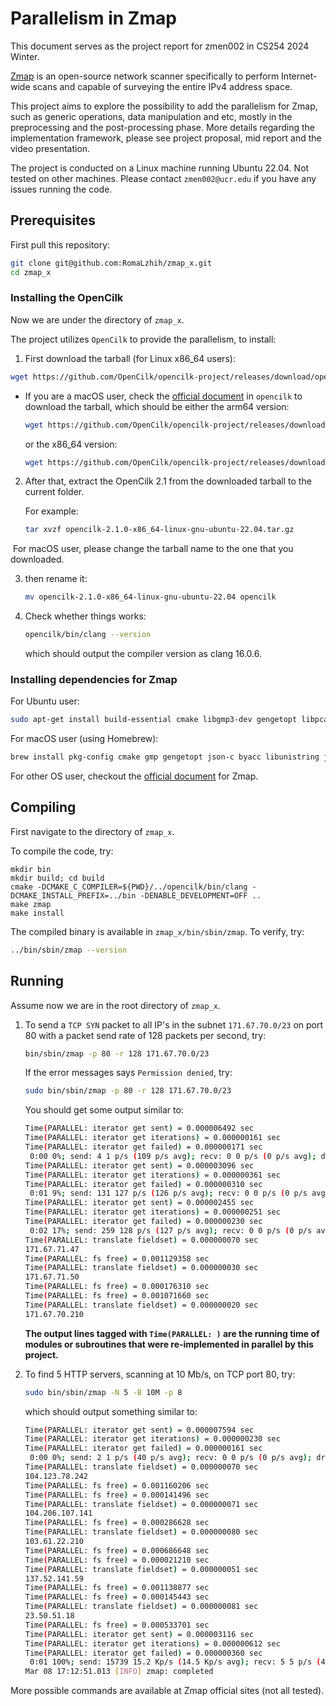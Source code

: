# Parallelism in Zmap

This document serves as the project report for zmen002 in CS254 2024 Winter.

[Zmap](https://github.com/zmap/zmap) is an open-source network scanner specifically to perform Internet-wide scans and capable of surveying the entire IPv4 address space. 

This project aims to explore the possibility to add the parallelism for Zmap, such as generic operations, data manipulation and etc, mostly in the preprocessing and the post-processing phase. More details regarding the implementation framework, please see project proposal, mid report and the video presentation. 

The project is conducted on a Linux machine running Ubuntu 22.04. Not tested on other machines. Please contact `zmen002@ucr.edu` if you have any issues running the code.

## Prerequisites

First pull this repository:

```bash
git clone git@github.com:RomaLzhih/zmap_x.git
cd zmap_x
```

### Installing the OpenCilk

Now we are under the directory of `zmap_x`.

The project utilizes `OpenCilk` to provide the parallelism, to install:

1. First download the tarball (for Linux x86_64 users):

```bash
wget https://github.com/OpenCilk/opencilk-project/releases/download/opencilk/v2.1/opencilk-2.1.0-x86_64-linux-gnu-ubuntu-22.04.tar.gz
```

- If you are a macOS user, check the [official document](https://www.opencilk.org/doc/users-guide/install/#download-1) in `opencilk` to download the tarball, which should be either the arm64 version:

  ```bash
  wget https://github.com/OpenCilk/opencilk-project/releases/download/opencilk/v2.1/opencilk-2.1.0-arm64-apple-darwin21.6.0.tar.gz
  ```

  or the x86_64 version:

  ```bash
  wget https://github.com/OpenCilk/opencilk-project/releases/download/opencilk/v2.1/opencilk-2.1.0-x86_64-apple-darwin21.6.0.tar.gz
  ```

2. After that, extract the OpenCilk 2.1 from the downloaded tarball to the current folder.

   For example:

   ```bash
   tar xvzf opencilk-2.1.0-x86_64-linux-gnu-ubuntu-22.04.tar.gz
   ```

​	For macOS user, please change the tarball name to the one that you downloaded. 

3. then rename it:

   ```bash
   mv opencilk-2.1.0-x86_64-linux-gnu-ubuntu-22.04 opencilk
   ```

4. Check whether things works:

   ```bash
   opencilk/bin/clang --version
   ```

   which should output the compiler version as clang 16.0.6.

### Installing dependencies for Zmap

For Ubuntu user:

```bash
sudo apt-get install build-essential cmake libgmp3-dev gengetopt libpcap-dev flex byacc libjson-c-dev pkg-config libunistring-dev libjudy-dev
```

For macOS user (using Homebrew):

```bash
brew install pkg-config cmake gmp gengetopt json-c byacc libunistring judy
```

For other OS user, checkout the [official document](https://github.com/zmap/zmap/blob/main/INSTALL.md#building-from-source) for Zmap.

## Compiling

First navigate to the directory of `zmap_x`.

To compile the code, try:

```{shell}
mkdir bin
mkdir build; cd build
cmake -DCMAKE_C_COMPILER=${PWD}/../opencilk/bin/clang -DCMAKE_INSTALL_PREFIX=../bin -DENABLE_DEVELOPMENT=OFF ..
make zmap
make install
```

The compiled binary is available in `zmap_x/bin/sbin/zmap`.  To verify, try:

```bash
../bin/sbin/zmap --version
```

 ## Running

Assume now we are in the root directory of `zmap_x`.

1. To send a `TCP SYN` packet to all IP's in the subnet `171.67.70.0/23` on port 80 with a packet send rate of 128 packets per second, try:

   ```bash
   bin/sbin/zmap -p 80 -r 128 171.67.70.0/23
   ```

   If the error messages says `Permission denied`, try:

   ```bash
   sudo bin/sbin/zmap -p 80 -r 128 171.67.70.0/23
   ```

   You should get some output similar to:

   ```bash
   Time(PARALLEL: iterator get sent) = 0.000006492 sec
   Time(PARALLEL: iterator get iterations) = 0.000000161 sec
   Time(PARALLEL: iterator get failed) = 0.000000171 sec
    0:00 0%; send: 4 1 p/s (109 p/s avg); recv: 0 0 p/s (0 p/s avg); drops: 0 p/s (0 p/s avg); hitrate: 0.00%
   Time(PARALLEL: iterator get sent) = 0.000003096 sec
   Time(PARALLEL: iterator get iterations) = 0.000000361 sec
   Time(PARALLEL: iterator get failed) = 0.000000310 sec
    0:01 9%; send: 131 127 p/s (126 p/s avg); recv: 0 0 p/s (0 p/s avg); drops: 0 p/s (0 p/s avg); hitrate: 0.00%
   Time(PARALLEL: iterator get sent) = 0.000002455 sec
   Time(PARALLEL: iterator get iterations) = 0.000000251 sec
   Time(PARALLEL: iterator get failed) = 0.000000230 sec
    0:02 17%; send: 259 128 p/s (127 p/s avg); recv: 0 0 p/s (0 p/s avg); drops: 0 p/s (0 p/s avg); hitrate: 0.00%
   Time(PARALLEL: translate fieldset) = 0.000000070 sec
   171.67.71.47
   Time(PARALLEL: fs free) = 0.001129358 sec
   Time(PARALLEL: translate fieldset) = 0.000000030 sec
   171.67.71.50
   Time(PARALLEL: fs free) = 0.000176310 sec
   Time(PARALLEL: fs free) = 0.001071660 sec
   Time(PARALLEL: translate fieldset) = 0.000000020 sec
   171.67.70.210
   ```

   **The output lines tagged with `Time(PARALLEL: )` are the running time of modules or subroutines that were re-implemented in parallel by this project.**

2. To find 5 HTTP servers, scanning at 10 Mb/s, on TCP port 80, try: 

   ```bash
   sudo bin/sbin/zmap -N 5 -B 10M -p 8
   ```

   which should output something similar to:

   ```bash
   Time(PARALLEL: iterator get sent) = 0.000007594 sec
   Time(PARALLEL: iterator get iterations) = 0.000000230 sec
   Time(PARALLEL: iterator get failed) = 0.000000161 sec
    0:00 0%; send: 2 1 p/s (40 p/s avg); recv: 0 0 p/s (0 p/s avg); drops: 0 p/s (0 p/s avg); hitrate: 0.00%
   Time(PARALLEL: translate fieldset) = 0.000000070 sec
   104.123.78.242
   Time(PARALLEL: fs free) = 0.001160206 sec
   Time(PARALLEL: fs free) = 0.000141496 sec
   Time(PARALLEL: translate fieldset) = 0.000000071 sec
   104.206.107.141
   Time(PARALLEL: fs free) = 0.000286628 sec
   Time(PARALLEL: translate fieldset) = 0.000000080 sec
   103.61.22.210
   Time(PARALLEL: fs free) = 0.000686648 sec
   Time(PARALLEL: fs free) = 0.000021210 sec
   Time(PARALLEL: translate fieldset) = 0.000000051 sec
   137.52.141.59
   Time(PARALLEL: fs free) = 0.001138877 sec
   Time(PARALLEL: fs free) = 0.000145443 sec
   Time(PARALLEL: translate fieldset) = 0.000000081 sec
   23.50.51.18
   Time(PARALLEL: fs free) = 0.000533701 sec
   Time(PARALLEL: iterator get sent) = 0.000003116 sec
   Time(PARALLEL: iterator get iterations) = 0.000000612 sec
   Time(PARALLEL: iterator get failed) = 0.000000360 sec
    0:01 100%; send: 15739 15.2 Kp/s (14.5 Kp/s avg); recv: 5 5 p/s (4 p/s avg); drops: 0 p/s (0 p/s avg); hitrate: 0.03%
   Mar 08 17:12:51.013 [INFO] zmap: completed
   ```

More possible commands are available at Zmap official sites (not all tested).  
